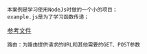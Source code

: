     本案例是学习使用NodeJs时做的一个小的项目；
    example.js是为了学习函数传递；
[参考文件](https://www.nodebeginner.org/index-zh-cn.html)

	路由：为路由提供请求的URL和其他需要的GET、POST参数
